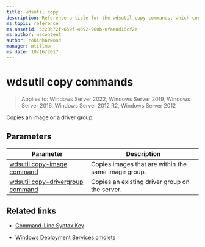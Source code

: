 ```yaml
---
title: wdsutil copy
description: Reference article for the wdsutil copy commands, which copies an image or a driver group.
ms.topic: reference
ms.assetid: 5228b72f-659f-4692-960b-0fae0d16cf2e
ms.author: wscontent
author: robinharwood
manager: mtillman
ms.date: 10/16/2017
---
```


# wdsutil copy commands

>Applies to: Windows Server 2022, Windows Server 2019, Windows Server 2016, Windows Server 2012 R2, Windows Server 2012

Copies an image or a driver group.

## Parameters

| Parameter | Description |
|--|--|
| [wdsutil copy-image command](wdsutil-copy-image.md) | Copies images that are within the same image group. |
| [wdsutil copy-drivergroup command](wdsutil-copy-drivergroup.md) | Copies an existing driver group on the server. |

## Related links

- [Command-Line Syntax Key](command-line-syntax-key.md)

- [Windows Deployment Services cmdlets](/powershell/module/wds)
